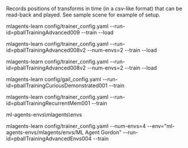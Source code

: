 Records positions of transforms in time (in a csv-like format) that can be read-back and played. See sample scene for example of setup.

mlagents-learn config/trainer_config.yaml --run-id=pballTrainingAdvanced009 --train --load

mlagents-learn config/trainer_config.yaml --run-id=pballTrainingAdvanced008v2 --num-envs=2 --train --load

mlagents-learn  config/trainer_config.yaml --run-id=pballTrainingAdvanced008v2 --num-envs=2 --train --load

mlagents-learn  config/gail_config.yaml --run-id=pballTrainingCuriousDemonstrated001 --train

mlagents-learn  config/trainer_config.yaml --run-id=pballTrainingRecurrentMem001 --train

ml-agents-envs\mlagents\envs

mlagents-learn config/trainer_config.yaml --num-envs=4 --env="ml-agents-envs/mlagents/envs/ML Agent Gordon" --run-id=pballTrainingAdvancedEnvs004 --train